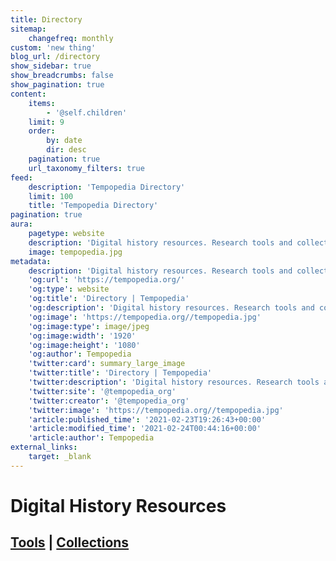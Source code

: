 ```yaml
---
title: Directory
sitemap:
    changefreq: monthly
custom: 'new thing'
blog_url: /directory
show_sidebar: true
show_breadcrumbs: false
show_pagination: true
content:
    items:
        - '@self.children'
    limit: 9
    order:
        by: date
        dir: desc
    pagination: true
    url_taxonomy_filters: true
feed:
    description: 'Tempopedia Directory'
    limit: 100
    title: 'Tempopedia Directory'
pagination: true
aura:
    pagetype: website
    description: 'Digital history resources. Research tools and collections for digital historians.'
    image: tempopedia.jpg
metadata:
    description: 'Digital history resources. Research tools and collections for digital historians.'
    'og:url': 'https://tempopedia.org/'
    'og:type': website
    'og:title': 'Directory | Tempopedia'
    'og:description': 'Digital history resources. Research tools and collections for digital historians.'
    'og:image': 'https://tempopedia.org//tempopedia.jpg'
    'og:image:type': image/jpeg
    'og:image:width': '1920'
    'og:image:height': '1080'
    'og:author': Tempopedia
    'twitter:card': summary_large_image
    'twitter:title': 'Directory | Tempopedia'
    'twitter:description': 'Digital history resources. Research tools and collections for digital historians.'
    'twitter:site': '@tempopedia_org'
    'twitter:creator': '@tempopedia_org'
    'twitter:image': 'https://tempopedia.org//tempopedia.jpg'
    'article:published_time': '2021-02-23T19:26:43+00:00'
    'article:modified_time': '2021-02-24T00:44:16+00:00'
    'article:author': Tempopedia
external_links:
    target: _blank
---
```


# Digital History Resources
## [Tools](/category:tool) | [Collections](/category:collection)